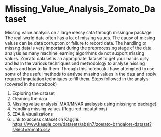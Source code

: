 # Missing_Value_Analysis_Zomato_Dataset
Missing value analysis on a large messy data through missingno package
The real-world data often has a lot of missing values. The cause of missing values can be data corruption or failure to record data. The handling of missing data is very important during the preprocessing stage of the data analysis as many machine learning algorithms do not support missing values. Zomato dataset is an appropriate dataset to get your hands dirty and learn the various techniques and methodology to analyse missing values and how to fix them. Through this notebook I have attempted to use some of the useful methods to analyse missing values in the data and apply required imputation techniques to fill them.
Steps followed in the analyis: (covered in the notebook)
1. Exploring the dataset
2. Cleaning the data
3. Missing value analysis (MAR/MNAR analsysis using missingno package)
4. Handling missing values (Required imputations)
5. EDA & visualizations
6. Link to access dataset on Kaggle:  https://www.kaggle.com/datasets/absin7/zomato-bangalore-dataset?select=zomato.csv
